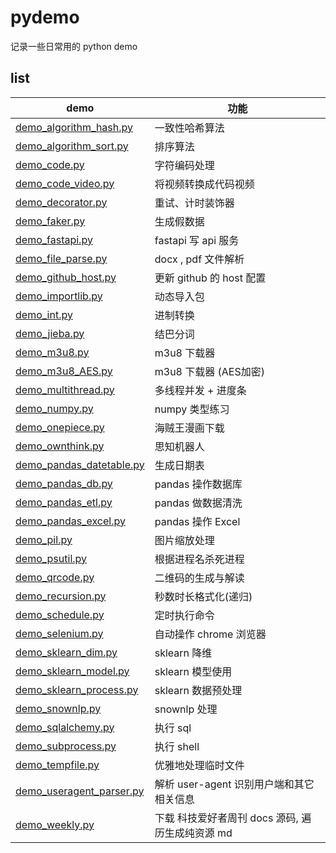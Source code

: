 # pydemo
记录一些日常用的 python demo

## list

| demo | 功能  | 
| ------------ | ------------ |
| [demo_algorithm_hash.py](https://github.com/TurboWay/pydemo/blob/master/demo_algorithm_hash.py)       | 一致性哈希算法 |
| [demo_algorithm_sort.py](https://github.com/TurboWay/pydemo/blob/master/demo_algorithm_sort.py)       | 排序算法 |
| [demo_code.py](https://github.com/TurboWay/pydemo/blob/master/demo_code.py)       | 字符编码处理 |
| [demo_code_video.py](https://github.com/TurboWay/pydemo/blob/master/demo_code_video.py)       | 将视频转换成代码视频 |
| [demo_decorator.py](https://github.com/TurboWay/pydemo/blob/master/demo_decorator.py)       | 重试、计时装饰器 |
| [demo_faker.py](https://github.com/TurboWay/pydemo/blob/master/demo_faker.py)       | 生成假数据 |
| [demo_fastapi.py](https://github.com/TurboWay/pydemo/blob/master/demo_fastapi.py)       | fastapi 写 api 服务 |
| [demo_file_parse.py](https://github.com/TurboWay/pydemo/blob/master/demo_file_parse.py)       | docx , pdf 文件解析 |
| [demo_github_host.py](https://github.com/TurboWay/pydemo/blob/master/demo_github_host.py)       | 更新 github 的 host 配置 |
| [demo_importlib.py](https://github.com/TurboWay/pydemo/blob/master/demo_importlib.py)       | 动态导入包 |
| [demo_int.py](https://github.com/TurboWay/pydemo/blob/master/demo_int.py)       | 进制转换 |
| [demo_jieba.py](https://github.com/TurboWay/pydemo/blob/master/demo_jieba.py)       | 结巴分词 |
| [demo_m3u8.py](https://github.com/TurboWay/pydemo/blob/master/demo_m3u8.py)       | m3u8 下载器 |
| [demo_m3u8_AES.py](https://github.com/TurboWay/pydemo/blob/master/demo_m3u8_AES.py)       | m3u8 下载器 (AES加密) |
| [demo_multithread.py](https://github.com/TurboWay/pydemo/blob/master/demo_multithread.py)       | 多线程并发 + 进度条 |
| [demo_numpy.py](https://github.com/TurboWay/pydemo/blob/master/demo_numpy.py)       | numpy 类型练习 |
| [demo_onepiece.py](https://github.com/TurboWay/pydemo/blob/master/demo_onepiece.py)       | 海贼王漫画下载 |
| [demo_ownthink.py](https://github.com/TurboWay/pydemo/blob/master/demo_ownthink.py)       | 思知机器人 |
| [demo_pandas_datetable.py](https://github.com/TurboWay/pydemo/blob/master/demo_pandas_datetable.py)       | 生成日期表 |
| [demo_pandas_db.py](https://github.com/TurboWay/pydemo/blob/master/demo_pandas_db.py)       | pandas 操作数据库 |
| [demo_pandas_etl.py](https://github.com/TurboWay/pydemo/blob/master/demo_pandas_etl.py)       | pandas 做数据清洗 |
| [demo_pandas_excel.py](https://github.com/TurboWay/pydemo/blob/master/demo_pandas_excel.py)       | pandas 操作 Excel |
| [demo_pil.py](https://github.com/TurboWay/pydemo/blob/master/demo_pil.py)       | 图片缩放处理 |
| [demo_psutil.py](https://github.com/TurboWay/pydemo/blob/master/demo_psutil.py)       | 根据进程名杀死进程 |
| [demo_qrcode.py](https://github.com/TurboWay/pydemo/blob/master/demo_qrcode.py)       | 二维码的生成与解读 |
| [demo_recursion.py](https://github.com/TurboWay/pydemo/blob/master/demo_recursion.py)       | 秒数时长格式化(递归) |
| [demo_schedule.py](https://github.com/TurboWay/pydemo/blob/master/demo_schedule.py)       | 定时执行命令 |
| [demo_selenium.py](https://github.com/TurboWay/pydemo/blob/master/demo_selenium.py)       | 自动操作 chrome 浏览器 |
| [demo_sklearn_dim.py](https://github.com/TurboWay/pydemo/blob/master/demo_sklearn_dim.py)       | sklearn 降维 |
| [demo_sklearn_model.py](https://github.com/TurboWay/pydemo/blob/master/demo_sklearn_model.py)       | sklearn 模型使用 |
| [demo_sklearn_process.py](https://github.com/TurboWay/pydemo/blob/master/demo_sklearn_process.py)       | sklearn 数据预处理 |
| [demo_snownlp.py](https://github.com/TurboWay/pydemo/blob/master/demo_snownlp.py)       | snownlp 处理 |
| [demo_sqlalchemy.py](https://github.com/TurboWay/pydemo/blob/master/demo_sqlalchemy.py)       | 执行 sql |
| [demo_subprocess.py](https://github.com/TurboWay/pydemo/blob/master/demo_subprocess.py)       | 执行 shell |
| [demo_tempfile.py](https://github.com/TurboWay/pydemo/blob/master/demo_tempfile.py)       | 优雅地处理临时文件 |
| [demo_useragent_parser.py](https://github.com/TurboWay/pydemo/blob/master/demo_useragent_parser.py)       | 解析 user-agent 识别用户端和其它相关信息 |
| [demo_weekly.py](https://github.com/TurboWay/pydemo/blob/master/demo_weekly.py)       | 下载 科技爱好者周刊 docs 源码, 遍历生成纯资源 md |
